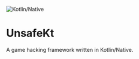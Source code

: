 ![Kotlin/Native](https://img.shields.io/badge/Kotlin/Native-Unsafe-blue?style=for-the-badge&logo=Kotlin)

# UnsafeKt
A game hacking framework written in Kotlin/Native.
